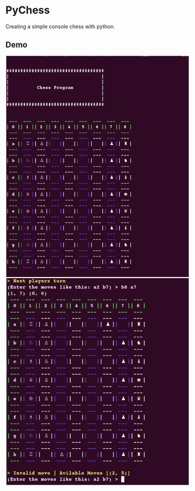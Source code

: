 # PyChess

Creating a simple console chess with python.

## Demo
<p align="center">
  <img src="main.png" width=500 /> 
  <img src="round.png" width=500 />
</p>
